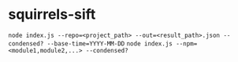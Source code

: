 # squirrels-sift

`node index.js --repo=<project_path> --out=<result_path>.json --condensed? --base-time=YYYY-MM-DD`
`node index.js --npm=<module1,module2,...> --condensed?`
